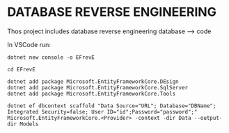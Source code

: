 # DATABASE REVERSE ENGINEERING
Thos project includes database reverse engineering database --> code

In VSCode run:
```
dotnet new console -o EFrevE
```
```
cd EFrevE
```
```
dotnet add package Microsoft.EntityFrameworkCore.DEsign
dotnet add package Microsoft.EntityFrameworkCore.SqlServer
dotnet add package Microsoft.EntityFrameworkCore.Tools
```
```
dotnet ef dbcontext scaffold "Data Source="URL"; Database="DBName"; Integrated Security=false; User ID="id";Password="password";" Microsoft.EntityFrameworkCore.<Provider> -context -dir Data --output-dir Models
```
